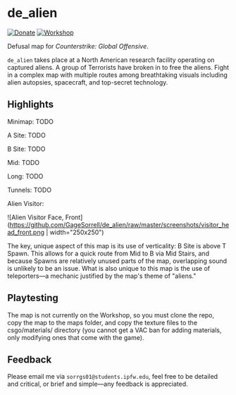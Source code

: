# de_alien

[![Donate](https://img.shields.io/badge/Donate-PayPal-green.svg)](https://paypal.me/GageSorrell/1) [![Workshop](https://img.shields.io/badge/Workshop-Not%20Yet%20uploaded-red.svg)](https://github.com/GageSorrell/de_alien/)

Defusal map for *Counterstrike: Global Offensive*.

`de_alien` takes place at a North American research facility operating on captured aliens.  A group of Terrorists have broken in to free the aliens.  Fight in a complex map with multiple routes among breathtaking visuals including alien autopsies, spacecraft, and top-secret technology.

## Highlights

Minimap:
TODO

A Site:
TODO

B Site:
TODO

Mid:
TODO

Long:
TODO

Tunnels:
TODO

Alien Visitor:

![Alien Visitor Face, Front](https://github.com/GageSorrell/de_alien/raw/master/screenshots/visitor_head_front.png | width="250x250")

The key, unique aspect of this map is its use of verticality: B Site is above T Spawn.  This allows for a quick route from Mid to B via Mid Stairs, and because Spawns are relatively unused parts of the map, overlapping sound is unlikely to be an issue.  What is also unique to this map is the use of teleporters—a mechanic justified by the map's theme of "aliens."

## Playtesting

The map is not currently on the Workshop, so you must clone the repo, copy the map to the maps folder, and copy the texture files to the csgo/materials/ directory (you cannot get a VAC ban for adding materials, only modifying ones that come with the game).

## Feedback

Please email me via `sorrgs01@students.ipfw.edu`, feel free to be detailed and critical, or brief and simple—any feedback is appreciated.
